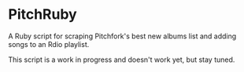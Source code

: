 PitchRuby
=========

A Ruby script for scraping Pitchfork's best new albums list and adding songs to an Rdio playlist.

This script is a work in progress and doesn't work yet, but stay tuned.
